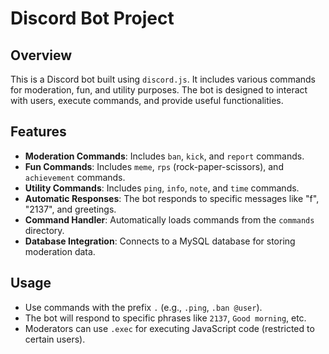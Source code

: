 # Discord Bot Project

## Overview
This is a Discord bot built using `discord.js`. It includes various commands for moderation, fun, and utility purposes. The bot is designed to interact with users, execute commands, and provide useful functionalities.

## Features
- **Moderation Commands**: Includes `ban`, `kick`, and `report` commands.
- **Fun Commands**: Includes `meme`, `rps` (rock-paper-scissors), and `achievement` commands.
- **Utility Commands**: Includes `ping`, `info`, `note`, and `time` commands.
- **Automatic Responses**: The bot responds to specific messages like "f", "2137", and greetings.
- **Command Handler**: Automatically loads commands from the `commands` directory.
- **Database Integration**: Connects to a MySQL database for storing moderation data.

## Usage
- Use commands with the prefix `.` (e.g., `.ping`, `.ban @user`).
- The bot will respond to specific phrases like `2137`, `Good morning`, etc.
- Moderators can use `.exec` for executing JavaScript code (restricted to certain users).

